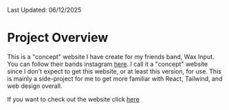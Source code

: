 Last Updated: 06/12/2025    
# Project Overview    
This is a "concept" website I have create for my friends band, Wax Input. You can follow their bands instagram [here](https://www.instagram.com/wax.input/?hl=en). I call it a "concept" website since I don't expect to get this website, or at least this version, for use. This is mainly a side-project for me to get more familiar with React, Tailwind, and web design overall.

If you want to check out the website click <a href="https://kylealme.github.io/wax-input-website/" target="_blank">here</a>